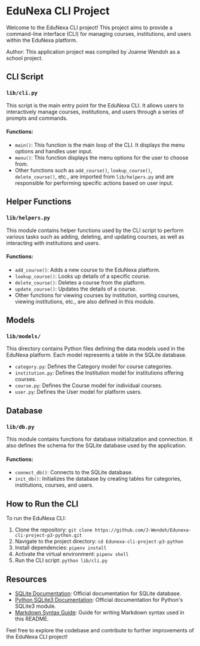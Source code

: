 # EduNexa CLI Project

Welcome to the EduNexa CLI project! This project aims to provide a command-line interface (CLI) for managing courses, institutions, and users within the EduNexa platform.

Author:
This application project was compiled by Joanne Wendoh as a school project.

## CLI Script

### `lib/cli.py`

This script is the main entry point for the EduNexa CLI. It allows users to interactively manage courses, institutions, and users through a series of prompts and commands.

#### Functions:

- `main()`: This function is the main loop of the CLI. It displays the menu options and handles user input.
- `menu()`: This function displays the menu options for the user to choose from.
- Other functions such as `add_course()`, `lookup_course()`, `delete_course()`, etc., are imported from `lib/helpers.py` and are responsible for performing specific actions based on user input.

## Helper Functions

### `lib/helpers.py`

This module contains helper functions used by the CLI script to perform various tasks such as adding, deleting, and updating courses, as well as interacting with institutions and users.

#### Functions:

- `add_course()`: Adds a new course to the EduNexa platform.
- `lookup_course()`: Looks up details of a specific course.
- `delete_course()`: Deletes a course from the platform.
- `update_course()`: Updates the details of a course.
- Other functions for viewing courses by institution, sorting courses, viewing institutions, etc., are also defined in this module.

## Models

### `lib/models/`

This directory contains Python files defining the data models used in the EduNexa platform. Each model represents a table in the SQLite database.

- `category.py`: Defines the Category model for course categories.
- `institution.py`: Defines the Institution model for institutions offering courses.
- `course.py`: Defines the Course model for individual courses.
- `user.py`: Defines the User model for platform users.

## Database

### `lib/db.py`

This module contains functions for database initialization and connection. It also defines the schema for the SQLite database used by the application.

#### Functions:

- `connect_db()`: Connects to the SQLite database.
- `init_db()`: Initializes the database by creating tables for categories, institutions, courses, and users.

## How to Run the CLI

To run the EduNexa CLI:

1. Clone the repository: `git clone https://github.com/J-Wendoh/Edunexa-cli-project-p3-python.git`
2. Navigate to the project directory: `cd Edunexa-cli-project-p3-python`
3. Install dependencies: `pipenv install`
4. Activate the virtual environment: `pipenv shell`
5. Run the CLI script: `python lib/cli.py`

## Resources

- [SQLite Documentation](https://www.sqlite.org/docs.html): Official documentation for SQLite database.
- [Python SQLite3 Documentation](https://docs.python.org/3/library/sqlite3.html): Official documentation for Python's SQLite3 module.
- [Markdown Syntax Guide](https://www.markdownguide.org/basic-syntax/): Guide for writing Markdown syntax used in this README.

Feel free to explore the codebase and contribute to further improvements of the EduNexa CLI project!
